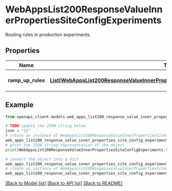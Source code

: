 # WebAppsList200ResponseValueInnerPropertiesSiteConfigExperiments

Routing rules in production experiments.

## Properties

Name | Type | Description | Notes
------------ | ------------- | ------------- | -------------
**ramp_up_rules** | [**List[WebAppsList200ResponseValueInnerPropertiesSiteConfigExperimentsRampUpRulesInner]**](WebAppsList200ResponseValueInnerPropertiesSiteConfigExperimentsRampUpRulesInner.md) | List of ramp-up rules. | [optional] 

## Example

```python
from openapi_client.models.web_apps_list200_response_value_inner_properties_site_config_experiments import WebAppsList200ResponseValueInnerPropertiesSiteConfigExperiments

# TODO update the JSON string below
json = "{}"
# create an instance of WebAppsList200ResponseValueInnerPropertiesSiteConfigExperiments from a JSON string
web_apps_list200_response_value_inner_properties_site_config_experiments_instance = WebAppsList200ResponseValueInnerPropertiesSiteConfigExperiments.from_json(json)
# print the JSON string representation of the object
print(WebAppsList200ResponseValueInnerPropertiesSiteConfigExperiments.to_json())

# convert the object into a dict
web_apps_list200_response_value_inner_properties_site_config_experiments_dict = web_apps_list200_response_value_inner_properties_site_config_experiments_instance.to_dict()
# create an instance of WebAppsList200ResponseValueInnerPropertiesSiteConfigExperiments from a dict
web_apps_list200_response_value_inner_properties_site_config_experiments_from_dict = WebAppsList200ResponseValueInnerPropertiesSiteConfigExperiments.from_dict(web_apps_list200_response_value_inner_properties_site_config_experiments_dict)
```
[[Back to Model list]](../README.md#documentation-for-models) [[Back to API list]](../README.md#documentation-for-api-endpoints) [[Back to README]](../README.md)


